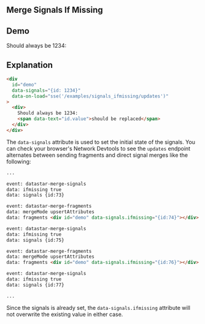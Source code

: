 ## Merge Signals If Missing

## Demo

<div
  data-on-load="sse('/examples/signals_ifmissing/updates')"
>
  <div>
    Should always be 1234:
    <span id="placeholder"></span>
  </div>
</div>

## Explanation

```html
<div
  id="demo"
  data-signals="{id: 1234}"
  data-on-load="sse('/examples/signals_ifmissing/updates')"
>
  <div>
    Should always be 1234:
    <span data-text="id.value">should be replaced</span>
  </div>
</div>
```

The `data-signals` attribute is used to set the initial state of the signals. You can check your browser's Network Devtools to see the `updates` endpoint alternates between sending fragments and direct signal merges like the following:

```md
...

event: datastar-merge-signals
data: ifmissing true
data: signals {id:73}

event: datastar-merge-fragments
data: mergeMode upsertAttributes
data: fragments <div id="demo" data-signals.ifmissing="{id:74}"></div>

event: datastar-merge-signals
data: ifmissing true
data: signals {id:75}

event: datastar-merge-fragments
data: mergeMode upsertAttributes
data: fragments <div id="demo" data-signals.ifmissing="{id:76}"></div>

event: datastar-merge-signals
data: ifmissing true
data: signals {id:77}

...
```

Since the signals is already set, the `data-signals.ifmissing` attribute will not overwrite the existing value in either case.
